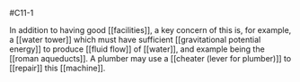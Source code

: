 #C11-1 

In addition to having good [[facilities]], a key concern of this is, for example, a [[water tower]] which must have sufficient [[gravitational potential energy]] to produce [[fluid flow]] of [[water]], and example being the [[roman aqueducts]]. A plumber may use a [[cheater (lever for plumber)]] to [[repair]] this [[machine]].